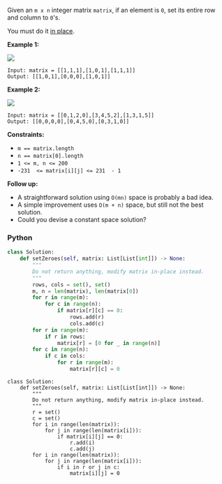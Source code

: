 Given an  `m x n`  integer matrix  `matrix`, if an element is  `0`, set its entire row and column to  `0`'s.

You must do it  [in place](https://en.wikipedia.org/wiki/In-place_algorithm).

**Example 1:**

![](https://assets.leetcode.com/uploads/2020/08/17/mat1.jpg)
```
Input: matrix = [[1,1,1],[1,0,1],[1,1,1]]
Output: [[1,0,1],[0,0,0],[1,0,1]]
```

**Example 2:**

![](https://assets.leetcode.com/uploads/2020/08/17/mat2.jpg)
```
Input: matrix = [[0,1,2,0],[3,4,5,2],[1,3,1,5]]
Output: [[0,0,0,0],[0,4,5,0],[0,3,1,0]]
```

**Constraints:**

-   `m == matrix.length`
-   `n == matrix[0].length`
-   `1 <= m, n <= 200`
-   `-231  <= matrix[i][j] <= 231  - 1`

**Follow up:**

-   A straightforward solution using  `O(mn)`  space is probably a bad idea.
-   A simple improvement uses  `O(m + n)`  space, but still not the best solution.
-   Could you devise a constant space solution?


### Python

```python
class Solution:
    def setZeroes(self, matrix: List[List[int]]) -> None:
        """
        Do not return anything, modify matrix in-place instead.
        """
        rows, cols = set(), set()
        m, n = len(matrix), len(matrix[0])
        for r in range(m):
            for c in range(n):
                if matrix[r][c] == 0:
                    rows.add(r)
                    cols.add(c)
        for r in range(m):
            if r in rows:
                matrix[r] = [0 for _ in range(n)]
        for c in range(n):
            if c in cols:
                for r in range(m):
                    matrix[r][c] = 0
```

```
class Solution:
    def setZeroes(self, matrix: List[List[int]]) -> None:
        """
        Do not return anything, modify matrix in-place instead.
        """
        r = set()
        c = set()
        for i in range(len(matrix)):
            for j in range(len(matrix[i])):
                if matrix[i][j] == 0:
                    r.add(i)
                    c.add(j)
        for i in range(len(matrix)):
            for j in range(len(matrix[i])):
                if i in r or j in c:
                    matrix[i][j] = 0
```